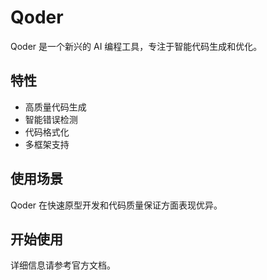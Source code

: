 # Qoder

Qoder 是一个新兴的 AI 编程工具，专注于智能代码生成和优化。

## 特性

- 高质量代码生成
- 智能错误检测
- 代码格式化
- 多框架支持

## 使用场景

Qoder 在快速原型开发和代码质量保证方面表现优异。

## 开始使用

详细信息请参考官方文档。